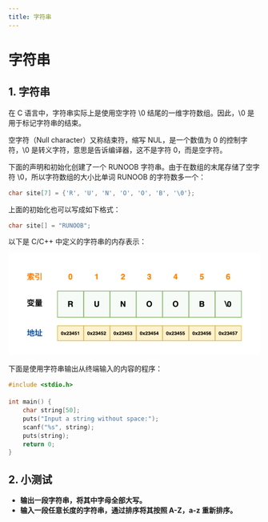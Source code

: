 ```yaml
---
title: 字符串
---
```


# 字符串

## 1. 字符串

在 C 语言中，字符串实际上是使用空字符 \0 结尾的一维字符数组。因此，\0 是用于标记字符串的结束。

空字符（Null character）又称结束符，缩写 NUL，是一个数值为 0 的控制字符，\0 是转义字符，意思是告诉编译器，这不是字符 0，而是空字符。

下面的声明和初始化创建了一个 RUNOOB 字符串。由于在数组的末尾存储了空字符 \0，所以字符数组的大小比单词 RUNOOB 的字符数多一个：

```c
char site[7] = {'R', 'U', 'N', 'O', 'O', 'B', '\0'};
```

上面的初始化也可以写成如下格式：

```c
char site[] = "RUNOOB";
```

以下是 C/C++ 中定义的字符串的内存表示：

![](./images/12-1.png)

下面是使用字符串输出从终端输入的内容的程序：

```c
#include <stdio.h>

int main() {
    char string[50];
    puts("Input a string without space:");
    scanf("%s", string);
    puts(string);
    return 0;
}
```

## 2. 小测试

- **输出一段字符串，将其中字母全部大写。**
- **输入一段任意长度的字符串，通过排序将其按照 A-Z，a-z 重新排序。**
